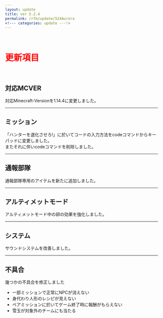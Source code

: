 ```yaml
---
layout: update
title: ver 5.2.4
permalink: /rfm/update/524Aurora
<!--- categories: update ---!> 
---
```



<br>
<h1 id="1"><font color="red">更新項目</font></h1><br>



## <span class="red-badge">対応MCVER</span>       
対応Minecraft-Versionを1.14.4に変更しました。  
  
  
-----------------------------------------------------   
## <span class="green-badge">ミッション</span>          

「ハンターを退化させろ!」に於いてコードの入力方法をcodeコマンドからキーパッドに変更しました。  
またそれに伴いcodeコマンドを削除しました。  


-----------------------------------------------------  
## <span class="green-badge">通報部隊</span>     

通報部隊専用のアイテムを新たに追加しました。  
  
-----------------------------------------------------  
## <span class="green-badge">アルティメットモード</span>     

アルティメットモード中の卵の効果を強化しました。  
  
-----------------------------------------------------  
## <span class="yellow-badge">システム</span>      
サウンドシステムを改善しました。    
  
-----------------------------------------------------  
## <span class="yellow-badge">不具合</span>      
幾つかの不具合を修正しました   
+ 一部ミッションで正常にNPCが消えない  
+ 身代わり人形のレシピが見えない  
+ ペアミッションに於いてゲーム終了時に報酬がもらえない  
+ 雪玉が対象外のチームにも当たる  






